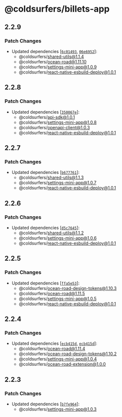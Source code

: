 # @coldsurfers/billets-app

## 2.2.9

### Patch Changes

- Updated dependencies [[`6c01493`](https://github.com/coldsurfers/surfers-root/commit/6c0149357f0ca8c34d43e4a5b98476c5616adc03), [`06e6952`](https://github.com/coldsurfers/surfers-root/commit/06e69527a81dd299037bf58b6cbba8daa564f7bf)]:
  - @coldsurfers/shared-utils@1.1.4
  - @coldsurfers/ocean-road@1.11.10
  - @coldsurfers/settings-mini-app@1.0.9
  - @coldsurfers/react-native-esbuild-deploy@1.0.1

## 2.2.8

### Patch Changes

- Updated dependencies [[`350067e`](https://github.com/coldsurfers/surfers-root/commit/350067ebf86a320e8d3a1e5d0223ee4a4f9759af)]:
  - @coldsurfers/api-sdk@1.0.1
  - @coldsurfers/settings-mini-app@1.0.8
  - @coldsurfers/openapi-client@1.0.3
  - @coldsurfers/react-native-esbuild-deploy@1.0.1

## 2.2.7

### Patch Changes

- Updated dependencies [[`b677761`](https://github.com/coldsurfers/surfers-root/commit/b67776103d8e893fbf4f5aa9a1a78ea0daf74b59)]:
  - @coldsurfers/shared-utils@1.1.3
  - @coldsurfers/settings-mini-app@1.0.7
  - @coldsurfers/react-native-esbuild-deploy@1.0.1

## 2.2.6

### Patch Changes

- Updated dependencies [[`d5c7645`](https://github.com/coldsurfers/surfers-root/commit/d5c7645d71ae509ebfe1dfcbe90ee600cbbc57b0)]:
  - @coldsurfers/shared-utils@1.1.2
  - @coldsurfers/settings-mini-app@1.0.6
  - @coldsurfers/react-native-esbuild-deploy@1.0.1

## 2.2.5

### Patch Changes

- Updated dependencies [[`ffa5e53`](https://github.com/coldsurfers/surfers-root/commit/ffa5e536820d303eaa2103b68f6ddc6f088c5885)]:
  - @coldsurfers/ocean-road-design-tokens@1.10.3
  - @coldsurfers/ocean-road@1.11.5
  - @coldsurfers/settings-mini-app@1.0.5
  - @coldsurfers/react-native-esbuild-deploy@1.0.1

## 2.2.4

### Patch Changes

- Updated dependencies [[`ecb415d`](https://github.com/coldsurfers/surfers-root/commit/ecb415da7ed8ee8844ee7df7f287593df24e6e53), [`ecb415d`](https://github.com/coldsurfers/surfers-root/commit/ecb415da7ed8ee8844ee7df7f287593df24e6e53)]:
  - @coldsurfers/ocean-road@1.11.4
  - @coldsurfers/ocean-road-design-tokens@1.10.2
  - @coldsurfers/settings-mini-app@1.0.4
  - @coldsurfers/ocean-road-extension@1.0.0

## 2.2.3

### Patch Changes

- Updated dependencies [[`b7fe964`](https://github.com/coldsurfers/surfers-root/commit/b7fe9646b1ee32a1a4427b12e39520d47a8c03a9)]:
  - @coldsurfers/settings-mini-app@1.0.3

